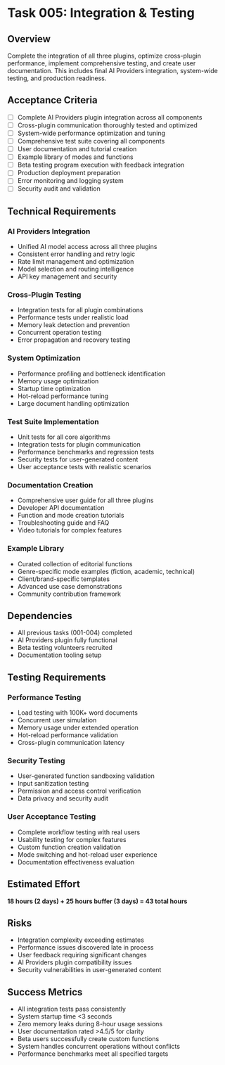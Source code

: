 # Task 005: Integration & Testing

## Overview
Complete the integration of all three plugins, optimize cross-plugin performance, implement comprehensive testing, and create user documentation. This includes final AI Providers integration, system-wide testing, and production readiness.

## Acceptance Criteria
- [ ] Complete AI Providers plugin integration across all components
- [ ] Cross-plugin communication thoroughly tested and optimized
- [ ] System-wide performance optimization and tuning
- [ ] Comprehensive test suite covering all components
- [ ] User documentation and tutorial creation
- [ ] Example library of modes and functions
- [ ] Beta testing program execution with feedback integration
- [ ] Production deployment preparation
- [ ] Error monitoring and logging system
- [ ] Security audit and validation

## Technical Requirements

### AI Providers Integration
- Unified AI model access across all three plugins
- Consistent error handling and retry logic
- Rate limit management and optimization
- Model selection and routing intelligence
- API key management and security

### Cross-Plugin Testing
- Integration tests for all plugin combinations
- Performance tests under realistic load
- Memory leak detection and prevention
- Concurrent operation testing
- Error propagation and recovery testing

### System Optimization
- Performance profiling and bottleneck identification
- Memory usage optimization
- Startup time optimization
- Hot-reload performance tuning
- Large document handling optimization

### Test Suite Implementation
- Unit tests for all core algorithms
- Integration tests for plugin communication
- Performance benchmarks and regression tests
- Security tests for user-generated content
- User acceptance tests with realistic scenarios

### Documentation Creation
- Comprehensive user guide for all three plugins
- Developer API documentation
- Function and mode creation tutorials
- Troubleshooting guide and FAQ
- Video tutorials for complex features

### Example Library
- Curated collection of editorial functions
- Genre-specific mode examples (fiction, academic, technical)
- Client/brand-specific templates
- Advanced use case demonstrations
- Community contribution framework

## Dependencies
- All previous tasks (001-004) completed
- AI Providers plugin fully functional
- Beta testing volunteers recruited
- Documentation tooling setup

## Testing Requirements

### Performance Testing
- Load testing with 100K+ word documents
- Concurrent user simulation
- Memory usage under extended operation
- Hot-reload performance validation
- Cross-plugin communication latency

### Security Testing
- User-generated function sandboxing validation
- Input sanitization testing
- Permission and access control verification
- Data privacy and security audit

### User Acceptance Testing
- Complete workflow testing with real users
- Usability testing for complex features
- Custom function creation validation
- Mode switching and hot-reload user experience
- Documentation effectiveness evaluation

## Estimated Effort
**18 hours (2 days) + 25 hours buffer (3 days) = 43 total hours**

## Risks
- Integration complexity exceeding estimates
- Performance issues discovered late in process
- User feedback requiring significant changes
- AI Providers plugin compatibility issues
- Security vulnerabilities in user-generated content

## Success Metrics
- All integration tests pass consistently
- System startup time <3 seconds
- Zero memory leaks during 8-hour usage sessions
- User documentation rated >4.5/5 for clarity
- Beta users successfully create custom functions
- System handles concurrent operations without conflicts
- Performance benchmarks meet all specified targets